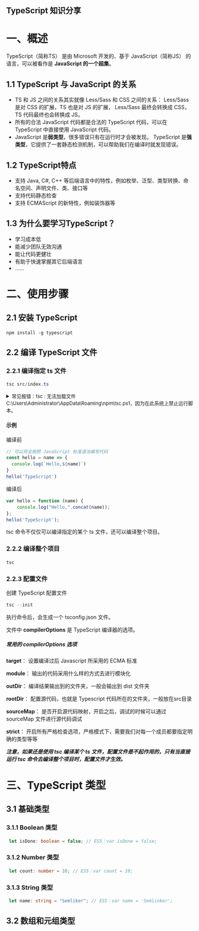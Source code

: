 TypeScript 知识分享
---

# 一、概述

TypeScript（简称TS） 是由 Microsoft 开发的、基于 JavaScript（简称JS） 的语言，可以被看作是 **JavaScript 的一个超集**。

## 1.1 TypeScript 与 JavaScript 的关系

- TS 和 JS 之间的关系其实就像 Less/Sass 和 CSS 之间的关系：
Less/Sass 是对 CSS 的扩展，TS 也是对 JS 的扩展，
Less/Sass 最终会转换成 CSS，TS 代码最终也会转换成 JS。
- 所有的合法 JavaScript 代码都是合法的 TypeScript 代码，可以在 TypeScript 中直接使用 JavaScript 代码。
- JavaScript 是**弱类型**，很多错误只有在运行时才会被发现。
TypeScript 是**强类型**，它提供了一套静态检测机制，可以帮助我们在编译时就发现错误。

## 1.2 TypeScript特点

- 支持 Java, C#, C++ 等后端语言中的特性，例如枚举、泛型、类型转换、命名空间、声明文件、类、接口等
- 支持代码静态检查
- 支持 ECMAScript 的新特性，例如装饰器等

## 1.3 为什么要学习TypeScript？

- 学习成本低
- 能减少团队无效沟通
- 能让代码更健壮
- 有助于快速掌握其它后端语言
- ......

# 二、使用步骤

## 2.1 安装 TypeScript

```
npm install -g typescript
```

## 2.2 编译 TypeScript 文件

### 2.2.1 编译指定 ts 文件

```powershell
tsc src/index.ts
```
<details>
<summary>
<font size="2">
常见报错：tsc : 无法加载文件 C:\Users\Administrator\AppData\Roaming\npm\tsc.ps1，因为在此系统上禁止运行脚本。
</font>
</summary>

<font size="2">因为我们的系统执行策略（Execution Policy）禁止在系统上运行PowerShell脚本。
要解决此问题，可以尝试以下步骤：
1、按下【Win+X】，选择【Windows PowerShell（管理员）】，注意，需要带【管理员】后缀的WIndows PowerShell。
2、查看系统的执行策略，如果输出结果是Restricted，则说明系统禁止执行任何PowerShell脚本。
```powershell
Get-ExecutionPolicy
```
3、使用以下命令来将执行策略设置为RemoteSigned，允许您在系统上执行本地脚本。
```powershell
Set-ExecutionPolicy RemoteSigned
```
</font>

![](images/1711121843120.jpg)
</details>

#### 示例

编译前

```ts
// 可以完全按照 JavaScript 标准语法编写代码
const hello = name => {
  console.log(`Hello,${name}`)
}
hello('TypeScript')
```

编译后

```js
var hello = function (name) {
    console.log("Hello,".concat(name));
};
hello('TypeScript');
```

tsc 命令不仅仅可以编译指定的某个 ts 文件，还可以编译整个项目。

### 2.2.2 编译整个项目

```powershell
tsc
```

### 2.2.3 配置文件

创建 TypeScript 配置文件

```powershell
tsc --init
```

执行命令后，会生成一个 tsconfig.json 文件。

文件中 **compilerOptions** 是 TypeScript 编译器的选项。

##### 常用的 compilerOptions 选项

**target**： 设置编译过后 Javascript 所采用的 ECMA 标准

**module**： 输出的代码采用什么样的方式去进行模块化

**outDir**： 编译结果输出到的文件夹，一般会输出到 dist 文件夹

**rootDir**： 配置源代码，也就是 Typescript 代码所在的文件夹，一般放在src目录

**sourceMap**： 是否开启源代码映射，开启之后，调试的时候可以通过 sourceMap 文件进行源代码调试

**strict**： 开启所有严格检查选项，严格模式下，需要我们对每一个成员都要指定明确的类型等等

**_注意，如果还是使用 tsc 编译某个 ts 文件，配置文件是不起作用的，只有当直接运行 tsc 命令去编译整个项目时，配置文件才生效。_**


# 三、TypeScript 类型

## 3.1 基础类型

### 3.1.1 Boolean 类型

```ts
 let isDone: boolean = false; // ES5：var isDone = false;
```

### 3.1.2 Number 类型

```ts
 let count: number = 10; // ES5：var count = 10;
```

### 3.1.3 String 类型

```ts
 let name: string = "Semliker"; // ES5：var name = 'Semlinker';
```

## 3.2 数组和元组类型

